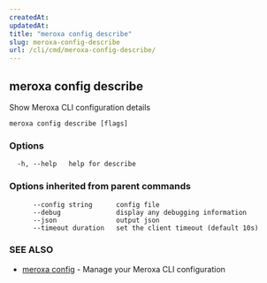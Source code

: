 ```yaml
---
createdAt: 
updatedAt: 
title: "meroxa config describe"
slug: meroxa-config-describe
url: /cli/cmd/meroxa-config-describe/
---
```

## meroxa config describe

Show Meroxa CLI configuration details

```
meroxa config describe [flags]
```

### Options

```
  -h, --help   help for describe
```

### Options inherited from parent commands

```
      --config string      config file
      --debug              display any debugging information
      --json               output json
      --timeout duration   set the client timeout (default 10s)
```

### SEE ALSO

* [meroxa config](/cli/cmd/meroxa-config/)	 - Manage your Meroxa CLI configuration

